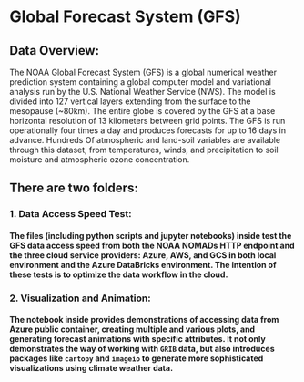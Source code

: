 # Global Forecast System (GFS)

## Data Overview:
The NOAA Global Forecast System (GFS) is a global numerical weather prediction system containing a global computer model and variational analysis run by the U.S. National Weather Service (NWS). The model is divided into 127 vertical layers extending from the surface to the mesopause (~80km). The entire globe is covered by the GFS at a base horizontal resolution of 13 kilometers between grid points. The GFS is run operationally four times a day and produces forecasts for up to 16 days in advance. Hundreds Of atmospheric and land-soil variables are available through this dataset, from temperatures, winds, and precipitation to soil moisture and atmospheric ozone concentration.

## There are two folders: 
### 1. Data Access Speed Test: 
#### The files (including python scripts and jupyter notebooks) inside test the GFS data access speed from both the NOAA NOMADs HTTP endpoint and the three cloud service providers: Azure, AWS, and GCS in both local environment and the Azure DataBricks environment. The intention of these tests is to optimize the data workflow in the cloud. 

### 2. Visualization and Animation:
#### The notebook inside provides demonstrations of accessing data from Azure public container, creating multiple and various plots, and generating forecast animations with specific attributes. It not only demonstrates the way of working with `GRIB` data, but also introduces packages like `cartopy` and `imageio` to generate more sophisticated visualizations using climate weather data.  